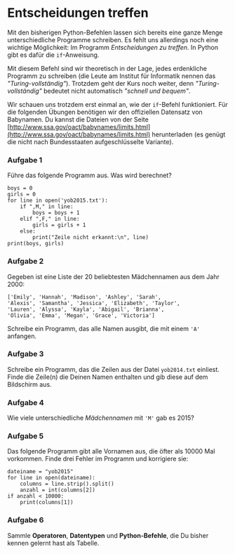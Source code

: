 
# Entscheidungen treffen

Mit den bisherigen Python-Befehlen lassen sich bereits eine ganze Menge unterschiedliche Programme schreiben. Es fehlt uns allerdings noch eine wichtige Möglichkeit: Im Programm *Entscheidungen zu treffen*. In Python gibt es dafür die `if`-Anweisung.

Mit diesem Befehl sind wir theoretisch in der Lage, jedes erdenkliche Programm zu schreiben (die Leute am Institut für Informatik nennen das *"Turing-vollständig"*). Trotzdem geht der Kurs noch weiter, denn *"Turing-vollständig"* bedeutet nicht automatisch *"schnell und bequem"*.

Wir schauen uns trotzdem erst einmal an, wie der `if`-Befehl funktioniert. Für die folgenden Übungen benötigen wir den offiziellen Datensatz von Babynamen. Du kannst die Dateien von der Seite [http://www.ssa.gov/oact/babynames/limits.html](http://www.ssa.gov/oact/babynames/limits.html) herunterladen (es genügt die nicht nach Bundesstaaten aufgeschlüsselte Variante). 


### Aufgabe 1

Führe das folgende Programm aus. Was wird berechnet?

    boys = 0
    girls = 0
    for line in open('yob2015.txt'):
        if ",M," in line:
            boys = boys + 1
        elif ",F," in line:
            girls = girls + 1
        else:
            print("Zeile nicht erkannt:\n", line)
    print(boys, girls)


### Aufgabe 2

Gegeben ist eine Liste der 20 beliebtesten Mädchennamen aus dem Jahr 2000:

    ['Emily', 'Hannah', 'Madison', 'Ashley', 'Sarah', 
    'Alexis', 'Samantha', 'Jessica', 'Elizabeth', 'Taylor', 
    'Lauren', 'Alyssa', 'Kayla', 'Abigail', 'Brianna', 
    'Olivia', 'Emma', 'Megan', 'Grace', 'Victoria']

Schreibe ein Programm, das alle Namen ausgibt, die mit einem `'A'` anfangen.


### Aufgabe 3

Schreibe ein Programm, das die Zeilen aus der Datei `yob2014.txt` einliest. Finde die Zeile(n) die Deinen Namen enthalten und gib diese auf dem Bildschirm aus.


### Aufgabe 4

Wie viele unterschiedliche *Mädchennamen* mit `'M'` gab es 2015?


### Aufgabe 5

Das folgende Programm gibt alle Vornamen aus, die öfter als 10000 Mal vorkommen. Finde drei Fehler im Programm und korrigiere sie:

    dateiname = "yob2015"
    for line in open(dateiname):
        columns = line.strip().split()
        anzahl = int(columns[2])
    if anzahl < 10000:
        print(columns[1])


### Aufgabe 6

Sammle **Operatoren**, **Datentypen** und **Python-Befehle**, die Du bisher kennen gelernt hast als Tabelle.

